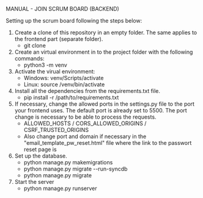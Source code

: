 MANUAL - JOIN SCRUM BOARD (BACKEND)

Setting up the scrum board following the steps below:

1. Create a clone of this repository in an empty folder. The same applies to the frontend part (separate folder).
    - git clone <HTTPS-PATH>
2. Create an virtual environment in to the project folder with the following commands:
    - python3 -m venv <myenvname>
3. Activate the virual environment:
   - Windows: venv/Scripts/activate
   - Linux: source <base directory>/venv/bin/activate
3. Install all the dependencies from the requirements.txt file.
    - pip install -r /path/to/requirements.txt
4. If necessary, change the allowed ports in the settings.py file to the port your frontend uses. The default port is already set to 5500. 
   The port change is necessary to be able to process the requests.
    - ALLOWED_HOSTS / CORS_ALLOWED_ORIGINS / CSRF_TRUSTED_ORIGINS
    - Also change port and domain if necessary in the "email_template_pw_reset.html" file where the link to the passwort reset page is
5. Set up the database.
    - python manage.py makemigrations
    - python manage.py migrate --run-syncdb
    - python manage.py migrate
6. Start the server 
    - python manage.py runserver